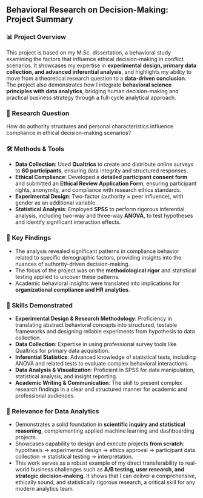 ## Behavioral Research on Decision-Making: Project Summary

### 📊 Project Overview  
This project is based on my M.Sc. dissertation, a behavioral study examining the factors that influence ethical decision-making in conflict scenarios. It showcases my expertise in **experimental design, primary data collection, and advanced inferential analysis**, and highlights my ability to move from a theoretical research question to a **data-driven conclusion**. The project also demonstrates how I integrate **behavioral science principles with data analytics**, bridging human decision-making and practical business strategy through a full-cycle analytical approach.

### 📌 Research Question  
How do authority structures and personal characteristics influence compliance in ethical decision-making scenarios?

### 🛠️ Methods & Tools  
- **Data Collection**: Used **Qualtrics** to create and distribute online surveys to **60 participants**, ensuring data integrity and structured responses.
- **Ethical Compliance**: Developed a **detailed participant consent form** and submitted an **Ethical Review Application Form**, ensuring participant rights, anonymity, and compliance with research ethics standards.    
- **Experimental Design**: Two-factor (authority × peer influence), with gender as an additional variable.
- **Statistical Analysis**: Employed **SPSS** to perform rigorous inferential analysis, including two-way and three-way **ANOVA**, to test hypotheses and identify significant interaction effects.

### 🔑 Key Findings  
- The analysis revealed significant patterns in compliance behavior related to specific demographic factors, providing insights into the nuances of authority-driven decision-making.
- The focus of the project was on the **methodological rigor** and statistical testing applied to uncover these patterns.    
- Academic behavioral insights were translated into implications for **organizational compliance and HR analytics**.

### 🧩 Skills Demonstrated  
- **Experimental Design & Research Methodology**: Proficiency in translating abstract behavioral concepts into structured, testable frameworks and designing reliable experiments from hypothesis to data collection.
- **Data Collection**: Expertise in using professional survey tools like Qualtrics for primary data acquisition. 
- **Inferential Statistics**: Advanced knowledge of statistical tests, including ANOVA and related tests to evaluate complex behavioral interactions.  
- **Data Analysis & Visualization**: Proficient in SPSS for data manipulation, statistical analysis, and insight reporting.  
- **Academic Writing & Communication**: The skill to present complex research findings in a clear and structured manner for academic and professional audiences.
 
### 🎯 Relevance for Data Analytics  
- Demonstrates a solid foundation in **scientific inquiry and statistical reasoning**, complementing applied machine learning and dashboarding projects.  
- Showcases capability to design and execute projects **from scratch**: hypothesis → experimental design → ethics approval → participant data collection → statistical testing → interpretation.
- This work serves as a robust example of my direct transferability to real-world business challenges such as **A/B testing, user research, and strategic decision-making**. It shows that I can deliver a comprehensive, ethically sound, and statistically rigorous research, a critical skill for any modern analytics team.
